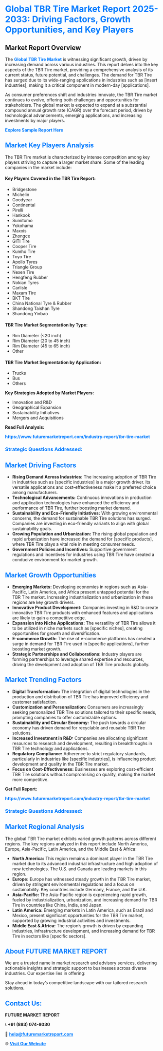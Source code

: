 <h1 style="color: #007BFF;">Global TBR Tire Market Report 2025-2033: Driving Factors, Growth Opportunities, and Key Players</h1>

<section id="overview">
<h2>Market Report Overview</h2>
<p>The <a href="https://www.futuremarketreport.com/industry-report/tbr-tire-market" style="color: #007BFF; text-decoration: none;"><strong>Global TBR Tire Market</strong></a> is witnessing significant growth, driven by increasing demand across various industries. This report delves into the key aspects of the TBR Tire market, providing a comprehensive analysis of its current status, future potential, and challenges. The demand for TBR Tire has surged due to its wide-ranging applications in industries such as [insert industries], making it a critical component in modern-day [applications].</p>
<p>As consumer preferences shift and industries innovate, the TBR Tire market continues to evolve, offering both challenges and opportunities for stakeholders. The global market is expected to expand at a substantial compound annual growth rate (CAGR) over the forecast period, driven by technological advancements, emerging applications, and increasing investments by major players.</p>
</section>

<section id="overview">
<p><a href="https://www.futuremarketreport.com/request-sample/reportId=91153" style="color: #007BFF; text-decoration: none;"><strong>Explore Sample Report Here</strong></a></p>
</section>

<section id="key-players">
<h2 style="color: #007BFF;">Market Key Players Analysis</h2>
<p>The TBR Tire market is characterized by intense competition among key players striving to capture a larger market share. Some of the leading companies in the market include:</p>
<h4>Key Players Covered in the TBR Tire Report:</h4>
<ul><li>Bridgestone</li><li>Michelin</li><li>Goodyear</li><li>Continental</li><li>Pirelli</li><li>Hankook</li><li>Sumitomo</li><li>Yokohama</li><li>Maxxis</li><li>Zhongce</li><li>GITI Tire</li><li>Cooper Tire</li><li>Kumho Tire</li><li>Toyo Tire</li><li>Apollo Tyres</li><li>Triangle Group</li><li>Nexen Tire</li><li>Hengfeng Rubber</li><li>Nokian Tyres</li><li>Carlisle</li><li>Maxam Tire</li><li>BKT Tire</li><li>China National Tyre &amp; Rubber</li><li>Shandong Taishan Tyre</li><li>Shandong Yinbao</li></ul>
<h4>TBR Tire Market Segmentation by Type:</h4>
<ul><li>Rim Diameter (&lt;20 inch)</li><li>Rim Diameter (20 to 45 inch)</li><li>Rim Diameter (45 to 65 inch)</li><li>Other</li></ul>

<h4>TBR Tire Market Segmentation by Application:</h4>
<ul><li>Trucks</li><li>Bus</li><li>Others</li></ul>
<p><strong>Key Strategies Adopted by Market Players:</strong></p>
<ul>
<li>Innovation and R&D</li>
<li>Geographical Expansion</li>
<li>Sustainability Initiatives</li>
<li>Mergers and Acquisitions</li>
</ul>
</section>

<section>
<p><strong>Read Full Analysis: </strong></p><a href="https://www.futuremarketreport.com/industry-report/tbr-tire-market" style="color: #007BFF; text-decoration: none;"><strong>https://www.futuremarketreport.com/industry-report/tbr-tire-market</strong></a>
<h3 style="color: #007BFF;">Strategic Questions Addressed:</h3>
</section>

<section id="driving-factors">
<h2 style="color: #007BFF;">Market Driving Factors</h2>
<ul>
<li><strong>Rising Demand Across Industries:</strong> The increasing adoption of TBR Tire in industries such as [specific industries] is a major growth driver. Its versatile applications and cost-effectiveness make it a preferred choice among manufacturers.</li>
<li><strong>Technological Advancements:</strong> Continuous innovations in production and application technologies have enhanced the efficiency and performance of TBR Tire, further boosting market demand.</li>
<li><strong>Sustainability and Eco-Friendly Initiatives:</strong> With growing environmental concerns, the demand for sustainable TBR Tire solutions has surged. Companies are investing in eco-friendly variants to align with global sustainability goals.</li>
<li><strong>Growing Population and Urbanization:</strong> The rising global population and rapid urbanization have increased the demand for [specific products], where TBR Tire plays a vital role in meeting consumer needs.</li>
<li><strong>Government Policies and Incentives:</strong> Supportive government regulations and incentives for industries using TBR Tire have created a conducive environment for market growth.</li>
</ul>
</section>

<section id="growth-opportunities">
<h2 style="color: #007BFF;">Market Growth Opportunities</h2>
<ul>
<li><strong>Emerging Markets:</strong> Developing economies in regions such as Asia-Pacific, Latin America, and Africa present untapped potential for the TBR Tire market. Increasing industrialization and urbanization in these regions are key growth drivers.</li>
<li><strong>Innovative Product Development:</strong> Companies investing in R&D to create innovative TBR Tire products with enhanced features and applications are likely to gain a competitive edge.</li>
<li><strong>Expansion into Niche Applications:</strong> The versatility of TBR Tire allows it to be utilized in niche markets such as [specific niches], creating opportunities for growth and diversification.</li>
<li><strong>E-commerce Growth:</strong> The rise of e-commerce platforms has created a surge in demand for TBR Tire used in [specific applications], further boosting market growth.</li>
<li><strong>Strategic Partnerships and Collaborations:</strong> Industry players are forming partnerships to leverage shared expertise and resources, driving the development and adoption of TBR Tire products globally.</li>
</ul>
</section>

<section id="trending-factors">
<h2 style="color: #007BFF;">Market Trending Factors</h2>
<ul>
<li><strong>Digital Transformation:</strong> The integration of digital technologies in the production and distribution of TBR Tire has improved efficiency and customer satisfaction.</li>
<li><strong>Customization and Personalization:</strong> Consumers are increasingly seeking personalized TBR Tire solutions tailored to their specific needs, prompting companies to offer customizable options.</li>
<li><strong>Sustainability and Circular Economy:</strong> The push towards a circular economy has driven demand for recyclable and reusable TBR Tire solutions.</li>
<li><strong>Increased Investment in R&D:</strong> Companies are allocating significant resources to research and development, resulting in breakthroughs in TBR Tire technology and applications.</li>
<li><strong>Regulatory Compliance:</strong> Adherence to strict regulatory standards, particularly in industries like [specific industries], is influencing product development and quality in the TBR Tire market.</li>
<li><strong>Focus on Cost-Effectiveness:</strong> Businesses are exploring cost-efficient TBR Tire solutions without compromising on quality, making the market more competitive.</li>
</ul>
</section>

<section>
<p><strong>Get Full Report: </strong></p><a href="https://www.futuremarketreport.com/industry-report/tbr-tire-market" style="color: #007BFF; text-decoration: none;"><strong>https://www.futuremarketreport.com/industry-report/tbr-tire-market</strong></a>
<h3 style="color: #007BFF;">Strategic Questions Addressed:</h3>
</section>


<section id="regional-analysis">
<h2 style="color: #007BFF;">Market Regional Analysis</h2>
<p>The global TBR Tire market exhibits varied growth patterns across different regions. The key regions analyzed in this report include North America, Europe, Asia-Pacific, Latin America, and the Middle East & Africa:</p>
<ul>
<li><strong>North America:</strong> This region remains a dominant player in the TBR Tire market due to its advanced industrial infrastructure and high adoption of new technologies. The U.S. and Canada are leading markets in this region.</li>
<li><strong>Europe:</strong> Europe has witnessed steady growth in the TBR Tire market, driven by stringent environmental regulations and a focus on sustainability. Key countries include Germany, France, and the U.K.</li>
<li><strong>Asia-Pacific:</strong> The Asia-Pacific region is experiencing rapid growth, fueled by industrialization, urbanization, and increasing demand for TBR Tire in countries like China, India, and Japan.</li>
<li><strong>Latin America:</strong> Emerging markets in Latin America, such as Brazil and Mexico, present significant opportunities for the TBR Tire market, supported by growing industrial activities and investments.</li>
<li><strong>Middle East & Africa:</strong> The region’s growth is driven by expanding industries, infrastructure development, and increasing demand for TBR Tire in sectors like [specific sectors].</li>
</ul>
</section>

<footer>
<h2 style="color: #007BFF;">About FUTURE MARKET REPORT</h2>
<p>We are a trusted name in market research and advisory services, delivering actionable insights and strategic support to businesses across diverse industries. Our expertise lies in offering:</p>

<p>Stay ahead in today’s competitive landscape with our tailored research solutions.</p>

<h2 style="color: #007BFF;">Contact Us:</h2>
<p><strong>FUTURE MARKET REPORT</strong></p>
<p>📞 <strong>+91 (883) 074-8030</strong></p>
<p>📧 <strong><a href="mailto:help@futuremarketreport.com" style="color: #007BFF;">help@futuremarketreport.com</a></strong></p>
<p>🌐 <strong><a href="https://www.futuremarketreport.com/" style="color: #007BFF;">Visit Our Website</a></strong></p>
</footer>